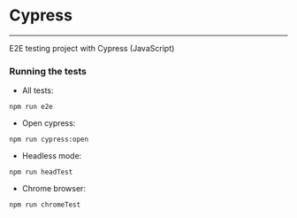 # Cypress 
---

E2E testing project with Cypress (JavaScript)

### Running the tests

- All tests:
```
npm run e2e
```

- Open cypress:
```
npm run cypress:open
```

- Headless mode:
```
npm run headTest
```

- Chrome browser:
```
npm run chromeTest
```
